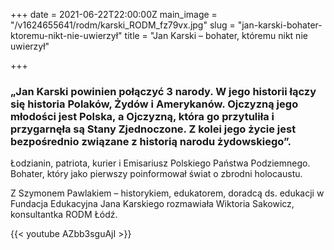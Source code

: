 +++
date = 2021-06-22T22:00:00Z
main_image = "/v1624655641/rodm/karski_RODM_fz79vx.jpg"
slug = "jan-karski-bohater-ktoremu-nikt-nie-uwierzył"
title = "Jan Karski – bohater, któremu nikt nie uwierzył"

+++
### **„Jan Karski powinien połączyć 3 narody. W jego historii łączy się historia Polaków, Żydów i Amerykanów. Ojczyzną jego młodości jest Polska, a Ojczyzną, która go przytuliła i przygarnęła są Stany Zjednoczone. Z kolei jego życie jest bezpośrednio związane z historią narodu żydowskiego”.**

Łodzianin, patriota, kurier i Emisariusz Polskiego Państwa Podziemnego. Bohater, który jako pierwszy poinformował świat o zbrodni holocaustu.

Z Szymonem Pawlakiem – historykiem, edukatorem, doradcą ds. edukacji w Fundacja Edukacyjna Jana Karskiego rozmawiała Wiktoria Sakowicz, konsultantka RODM Łódź.

{{< youtube AZbb3sguAjI >}}